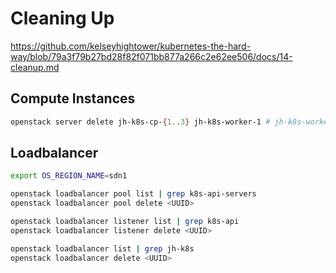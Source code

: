 # Cleaning Up

<https://github.com/kelseyhightower/kubernetes-the-hard-way/blob/79a3f79b27bd28f82f071bb877a266c2e62ee506/docs/14-cleanup.md>

## Compute Instances

```sh
openstack server delete jh-k8s-cp-{1..3} jh-k8s-worker-1 # jh-k8s-worker-2 jh-k8s-worker-3
```

## Loadbalancer

```sh
export OS_REGION_NAME=sdn1

openstack loadbalancer pool list | grep k8s-api-servers
openstack loadbalancer pool delete <UUID>

openstack loadbalancer listener list | grep k8s-api
openstack loadbalancer listener delete <UUID>

openstack loadbalancer list | grep jh-k8s
openstack loadbalancer delete <UUID>
```
